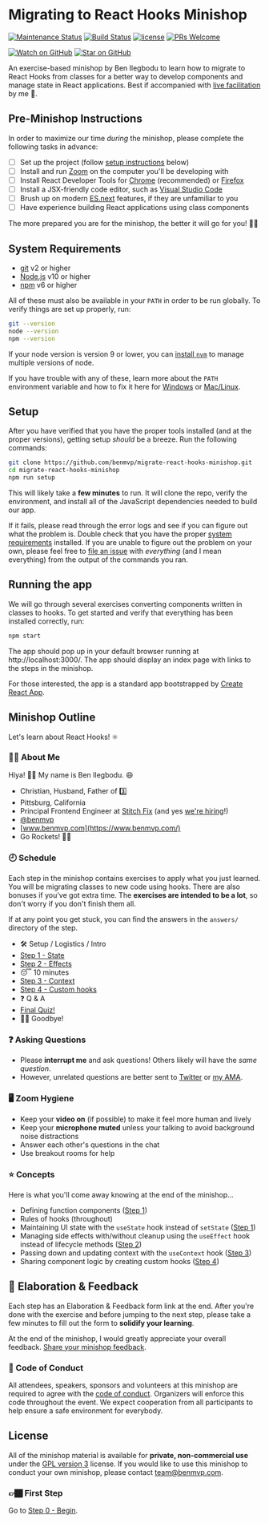 # Migrating to React Hooks Minishop

[![Maintenance Status](https://img.shields.io/badge/status-maintained-brightgreen.svg)](https://github.com/benmvp/migrate-react-hooks-minishop/pulse)
[![Build Status](https://github.com/benmvp/migrate-react-hooks-minishop/workflows/CI/badge.svg)](https://github.com/benmvp/migrate-react-hooks-minishop/actions)
[![license](https://img.shields.io/badge/license-GPL%20v3-blue)](#license)
[![PRs Welcome](https://img.shields.io/badge/PRs-welcome-brightgreen.svg)](http://makeapullrequest.com)

[![Watch on GitHub](https://img.shields.io/github/watchers/benmvp/migrate-react-hooks-minishop.svg?style=social)](https://github.com/benmvp/migrate-react-hooks-minishop/watchers)
[![Star on GitHub](https://img.shields.io/github/stars/benmvp/migrate-react-hooks-minishop.svg?style=social)](https://github.com/benmvp/migrate-react-hooks-minishop/stargazers)

An exercise-based minishop by Ben Ilegbodu to learn how to migrate to React Hooks from classes for a better way to develop components and manage state in React applications. Best if accompanied with [live facilitation](https://www.benmvp.com/minishops/migrating-to-react-hooks/) by me 🙂.

## Pre-Minishop Instructions

In order to maximize our time _during_ the minishop, please complete the following tasks in advance:

- [ ] Set up the project (follow [setup instructions](#system-requirements) below)
- [ ] Install and run [Zoom](https://zoom.us/) on the computer you'll be developing with
- [ ] Install React Developer Tools for [Chrome](https://chrome.google.com/webstore/detail/react-developer-tools/fmkadmapgofadopljbjfkapdkoienihi) (recommended) or [Firefox](https://addons.mozilla.org/en-GB/firefox/addon/react-devtools/)
- [ ] Install a JSX-friendly code editor, such as [Visual Studio Code](https://code.visualstudio.com/)
- [ ] Brush up on modern [ES.next](http://www.benmvp.com/learning-es6-series/) features, if they are unfamiliar to you
- [ ] Have experience building React applications using class components

The more prepared you are for the minishop, the better it will go for you! 👍🏾

## System Requirements

- [git](https://git-scm.com/) v2 or higher
- [Node.js](https://nodejs.org/en/) v10 or higher
- [npm](https://docs.npmjs.com/downloading-and-installing-node-js-and-npm) v6 or higher

All of these must also be available in your `PATH` in order to be run globally. To verify things are set up properly, run:

```sh
git --version
node --version
npm --version
```

If your node version is version 9 or lower, you can [install `nvm`](https://github.com/creationix/nvm#install-script) to manage multiple versions of node.

If you have trouble with any of these, learn more about the `PATH` environment variable and how to fix it here for [Windows](https://www.howtogeek.com/118594/how-to-edit-your-system-path-for-easy-command-line-access/) or [Mac/Linux](http://stackoverflow.com/a/24322978/971592).

## Setup

After you have verified that you have the proper tools installed (and at the proper versions), getting setup _should_ be a breeze. Run the following commands:

```sh
git clone https://github.com/benmvp/migrate-react-hooks-minishop.git
cd migrate-react-hooks-minishop
npm run setup
```

This will likely take a **few minutes** to run. It will clone the repo, verify the environment, and install all of the JavaScript dependencies needed to build our app.

If it fails, please read through the error logs and see if you can figure out what the problem is. Double check that you have the proper [system requirements](#system-requirements) installed. If you are unable to figure out the problem on your own, please feel free to [file an issue](https://github.com/benmvp/migrate-react-hooks-minishop/issues/new) with _everything_ (and I mean everything) from the output of the commands you ran.

## Running the app

We will go through several exercises converting components written in classes to hooks. To get started and verify that everything has been installed correctly, run:

```sh
npm start
```

The app should pop up in your default browser running at http://localhost:3000/. The app should display an index page with links to the steps in the minishop.

For those interested, the app is a standard app bootstrapped by [Create React App](https://create-react-app.dev/).

## Minishop Outline

Let's learn about React Hooks! ⚛️

### 🧔🏾 About Me

Hiya! 👋🏾 My name is Ben Ilegbodu. 😄

- Christian, Husband, Father of 3️⃣
- Pittsburg, California
- Principal Frontend Engineer at [Stitch Fix](https://www.stitchfix.com/) (and yes [we're hiring](https://www.stitchfix.com/careers/jobs)!)
- [@benmvp](https://twitter.com/benmvp)
- [www.benmvp.com](https://www.benmvp.com/)
- Go Rockets! 🚀🏀

### 🕘 Schedule

Each step in the minishop contains exercises to apply what you just learned. You will be migrating classes to new code using hooks. There are also bonuses if you've got extra time. The **exercises are intended to be a lot**, so don't worry if you don't finish them all.

If at any point you get stuck, you can find the answers in the `answers/` directory of the step.

- 🛠️ Setup / Logistics / Intro
- [Step 1 - State](src/01-state/)
- [Step 2 - Effects](src/02-effects/)
- 😴 10 minutes
- [Step 3 - Context](src/03-context/)
- [Step 4 - Custom hooks](src/04-custom-hooks/)
- ❓ Q & A
- [Final Quiz!](src/quiz/)
- 👋🏾 Goodbye!

### ❓ Asking Questions

- Please **interrupt me** and ask questions! Others likely will have the _same question_.
- However, unrelated questions are better sent to [Twitter](https://twitter.com/benmvp) or [my AMA](http://www.benmvp.com/ama).

### 🖥️ Zoom Hygiene

- Keep your **video on** (if possible) to make it feel more human and lively
- Keep your **microphone muted** unless your talking to avoid background noise distractions
- Answer each other's questions in the chat
- Use breakout rooms for help

### ⭐ Concepts

Here is what you'll come away knowing at the end of the minishop...

- Defining function components ([Step 1](src/01-state/))
- Rules of hooks (throughout)
- Maintaining UI state with the `useState` hook instead of `setState` ([Step 1](src/01-state/))
- Managing side effects with/without cleanup using the `useEffect` hook instead of lifecycle methods ([Step 2](src/02-effects/))
- Passing down and updating context with the `useContext` hook ([Step 3](src/03-context/))
- Sharing component logic by creating custom hooks ([Step 4](src/04-custom-hooks/))

## 🧠 Elaboration & Feedback

Each step has an Elaboration & Feedback form link at the end. After you're done with the exercise and before jumping to the next step, please take a few minutes to fill out the form to **solidify your learning**.

At the end of the minishop, I would greatly appreciate your overall feedback. [Share your minishop feedback](https://bit.ly/to-hooks-ms-feedback).

### 🤝 Code of Conduct

All attendees, speakers, sponsors and volunteers at this minishop are required to agree with the [code of conduct](https://www.benmvp.com/minishops/conduct/). Organizers will enforce this code throughout the event. We expect cooperation from all participants to help ensure a safe environment for everybody.

## License

All of the minishop material is available for **private, non-commercial use** under the [GPL version 3](http://www.gnu.org/licenses/gpl-3.0-standalone.html) license. If you would like to use this minishop to conduct your own minishop, please contact team@benmvp.com.

### 👉🏾 First Step

Go to [Step 0 - Begin](src/00-begin/).
